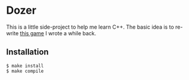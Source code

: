 # Dozer

This is a little side-project to help me learn C++. The basic idea is to re-write [this game](https://codepen.io/superterran/pen/bwVagX) I wrote a while back. 

## Installation

```
$ make install
$ make compile
```
